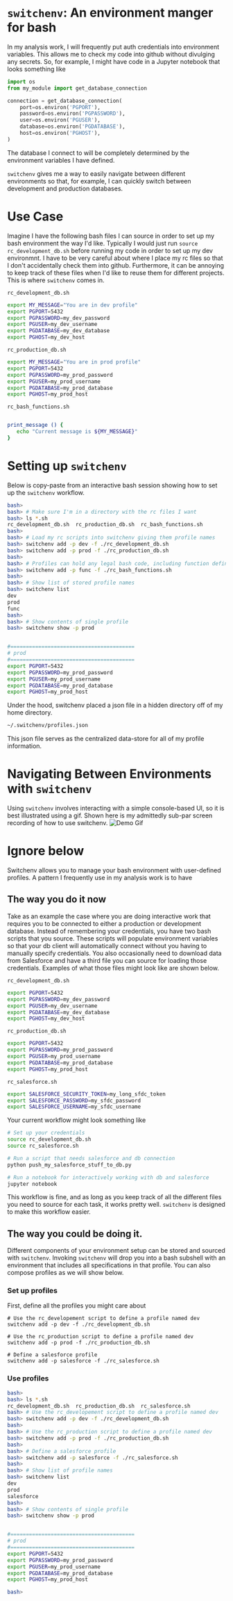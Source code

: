 # `switchenv`: An environment manger for bash
In my analysis work, I will frequently put auth credentials into environment variables.  This allows me to check my code into github without divulging any secrets.  So, for example, I might have code in a Jupyter notebook that looks something like
```python
import os
from my_module import get_database_connection

connection = get_database_connection(
    port=os.environ('PGPORT'),
    password=os.environ('PGPASSWORD'),
    user=os.environ('PGUSER'),
    database=os.environ('PGDATABASE'),
    host=os.environ('PGHOST'),
)
```
The database I connect to will be completely determined by the environment variables I have defined.

`switchenv` gives me a way to easily navigate between different environments so that, for example, I can quickly switch between development and production databases.

# Use Case
Imagine I have the following bash files I can source in order to set up my bash
environment the way I'd like.  Typically I would just run `source rc_development_db.sh` before running my code in order to set up my dev environmnt.  I have to be very careful about where I place my rc files so that I don't accidentally check them into github.  Furthermore, it can be annoying to keep track of these files when I'd like to reuse them for different projects.  This is where `switchenv` comes in.

`rc_development_db.sh`
```bash
export MY_MESSAGE="You are in dev profile"
export PGPORT=5432
export PGPASSWORD=my_dev_password
export PGUSER=my_dev_username
export PGDATABASE=my_dev_database
export PGHOST=my_dev_host
```

`rc_production_db.sh`
```bash
export MY_MESSAGE="You are in prod profile"
export PGPORT=5432
export PGPASSWORD=my_prod_password
export PGUSER=my_prod_username
export PGDATABASE=my_prod_database
export PGHOST=my_prod_host
```

`rc_bash_functions.sh`
```bash

print_message () {
   echo "Current message is ${MY_MESSAGE}"
}
```

# Setting up `switchenv`
Below is copy-paste from an interactive bash session showing how to set up the `switchenv` workflow.


```bash
bash>
bash> # Make sure I'm in a directory with the rc files I want
bash> ls *.sh
rc_development_db.sh  rc_production_db.sh  rc_bash_functions.sh
bash>
bash> # Load my rc scripts into switchenv giving them profile names
bash> switchenv add -p dev -f ./rc_development_db.sh
bash> switchenv add -p prod -f ./rc_production_db.sh
bash>
bash> # Profiles can hold any legal bash code, including function definitions.
bash> switchenv add -p func -f ./rc_bash_functions.sh
bash>
bash> # Show list of stored profile names
bash> switchenv list
dev
prod
func
bash>
bash> # Show contents of single profile
bash> switchenv show -p prod


#========================================
# prod
#========================================
export PGPORT=5432
export PGPASSWORD=my_prod_password
export PGUSER=my_prod_username
export PGDATABASE=my_prod_database
export PGHOST=my_prod_host
```

Under the hood, switchenv placed a json file in a hidden directory off of my home
directory.
```bash
~/.switchenv/profiles.json
```
This json file serves as the centralized data-store for all of my profile information.

# Navigating Between Environments with `switchenv`
Using `switchenv` involves interacting with a simple console-based UI, so it is best illustrated using a gif.
Shown here is my admittedly sub-par screen recording of how to use switchenv.
![Demo Gif](https://github.com/robdmc/switchenv/blob/master/images/switchenv_demo.gif)


# Ignore below





Switchenv allows you to manage your bash environment with user-defined profiles. A pattern I frequently use in my analysis work is to have

## The way you do it now
Take as an example the case where you are doing interactive work that requires
you to be connected to either a production or development database.  Instead
of remembering your credentials, you have two bash scripts that you source.  These
scripts will populate environment variables so that your db client will
automatically connect without you having to manually specify credentials.  You also
occasionally need to download data from Salesforce and have a third file you can source for loading those credentials.  Examples of what those files might look like
are shown below.

`rc_development_db.sh`
```bash
export PGPORT=5432
export PGPASSWORD=my_dev_password
export PGUSER=my_dev_username
export PGDATABASE=my_dev_database
export PGHOST=my_dev_host
```

`rc_production_db.sh`
```bash
export PGPORT=5432
export PGPASSWORD=my_prod_password
export PGUSER=my_prod_username
export PGDATABASE=my_prod_database
export PGHOST=my_prod_host
```

`rc_salesforce.sh`
```bash
export SALESFORCE_SECURITY_TOKEN=my_long_sfdc_token
export SALESFORCE_PASSWORD=my_sfdc_password
export SALESFORCE_USERNAME=my_sfdc_username
```

Your current workflow might look something like
```bash
# Set up your credentials
source rc_development_db.sh
source rc_salesforce.sh

# Run a script that needs salesforce and db connection
python push_my_salesforce_stuff_to_db.py

# Run a notebook for interactively working with db and salesforce
jupyter notebook
```

This workflow is fine, and as long as you keep track of all the different
files you need to source for each task, it works pretty well.  `switchenv` is designed to make this workflow easier.

## The way you could be doing it.
Different components of your environment setup can be stored and sourced with
`switchenv`.  Invoking `switchenv` will drop you into a bash subshell with an environment that includes all specifications in that profile.  You can also compose profiles as we will show below.

### Set up profiles
First, define all the profiles you might care about
```
# Use the rc_developement script to define a profile named dev
switchenv add -p dev -f ./rc_development_db.sh

# Use the rc_production script to define a profile named dev
switchenv add -p prod -f ./rc_production_db.sh

# Define a salesforce profile
switchenv add -p salesforce -f ./rc_salesforce.sh
```

### Use profiles
```bash
bash>
bash> ls *.sh
rc_development_db.sh  rc_production_db.sh  rc_salesforce.sh
bash> # Use the rc_developement script to define a profile named dev
bash> switchenv add -p dev -f ./rc_development_db.sh
bash>
bash> # Use the rc_production script to define a profile named dev
bash> switchenv add -p prod -f ./rc_production_db.sh
bash>
bash> # Define a salesforce profile
bash> switchenv add -p salesforce -f ./rc_salesforce.sh
bash>
bash> # Show list of profile names
bash> switchenv list
dev
prod
salesforce
bash>
bash> # Show contents of single profile
bash> switchenv show -p prod


#========================================
# prod
#========================================
export PGPORT=5432
export PGPASSWORD=my_prod_password
export PGUSER=my_prod_username
export PGDATABASE=my_prod_database
export PGHOST=my_prod_host

bash>